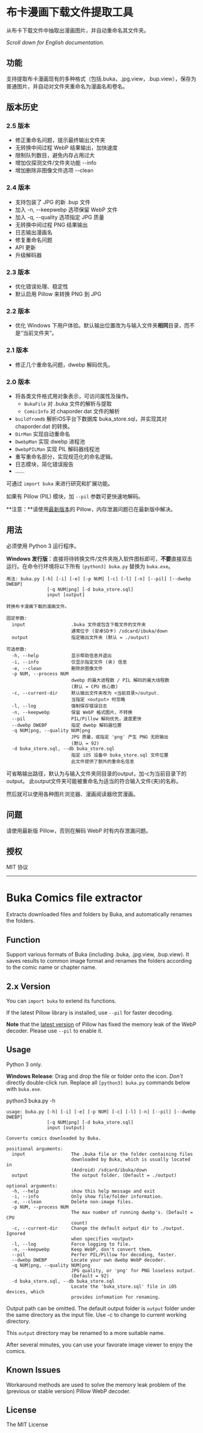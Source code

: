 布卡漫画下载文件提取工具
========================
从布卡下载文件中抽取出漫画图片，并自动重命名其文件夹。

_Scroll down for English documentation._

## 功能
支持提取布卡漫画现有的多种格式（包括.buka，.jpg.view，.bup.view），保存为普通图片，并自动对文件夹重命名为漫画名和卷名。

## 版本历史
### 2.5 版本
* 修正重命名问题，提示最终输出文件夹
* 无转换中间过程 WebP 结果输出，加快速度
* 限制队列数目，避免内存占用过大
* 增加仅探测文件/文件夹功能 --info
* 增加删除非图像文件选项 --clean

### 2.4 版本
* 支持包装了 JPG 的新 .bup 文件
* 加入 -n, --keepwebp 选项保留 WebP 文件
* 加入 -q, --quality 选项指定 JPG 质量
* 无转换中间过程 PNG 结果输出
* 日志输出漫画名
* 修复重命名问题
* API 更新
* 升级解码器

### 2.3 版本
* 优化错误处理、稳定性
* 默认启用 Pillow 来转换 PNG 到 JPG

### 2.2 版本
* 优化 Windows 下用户体验。默认输出位置改为与输入文件夹**相同**目录，而不是“当前文件夹”。

### 2.1 版本
* 修正几个重命名问题，dwebp 解码优先。

### 2.0 版本
* 将各类文件格式用对象表示，可访问属性及操作。
  * `BukaFile` 对 .buka 文件的解析与提取
  * `ComicInfo` 对 chaporder.dat 文件的解析
* `buildfromdb` 解析iOS平台下数据库 buka_store.sql，并实现其对 chaporder.dat 的转换。
* `DirMan` 实现自动重命名
* `DwebpMan` 实现 dwebp 进程池
* `DwebpPILMan` 实现 PIL 解码器线程池
* 重写重命名部分，实现规范化的命名逻辑。
* 日志模块，简化错误报告
* ……

可通过 `import buka` 来进行研究和扩展功能。

如果有 Pillow (PIL) 模块，加 `--pil` 参数可更快速地解码。

**注意：**请使用[最新版本](https://github.com/python-pillow/Pillow)的 Pillow，内存泄漏问题已在最新版中解决。

## 用法

必须使用 Python 3 运行程序。

**Windows 发行版**：直接将待转换文件/文件夹拖入软件图标即可，**不要**直接双击运行。在命令行环境将以下所有 `[python3] buka.py` 替换为 `buka.exe`。

```
用法: buka.py [-h] [-i] [-e] [-p NUM] [-c] [-l] [-n] [--pil] [--dwebp DWEBP]
               [-q NUM|png] [-d buka_store.sql]
               input [output]

转换布卡漫画下载的漫画文件。

固定参数:
  input                 .buka 文件或包含下载文件的文件夹
                        通常位于 (安卓SD卡) /sdcard/ibuka/down
  output                指定输出文件夹 (默认 = ./output)

可选参数:
  -h, --help            显示帮助信息并退出
  -i, --info            仅显示指定文件 (夹) 信息
  -e, --clean           删除非图像文件
  -p NUM, --process NUM
                        dwebp 的最大进程数 / PIL 解码的最大线程数
                        (默认 = CPU 核心数)
  -c, --current-dir     默认输出文件夹改为 <当前目录>/output.
                        当指定 <output> 时忽略
  -l, --log             强制保存错误日志
  -n, --keepwebp        保留 WebP 格式图片，不转换
  --pil                 PIL/Pillow 解码优先，速度更快
  --dwebp DWEBP         指定 dwebp 解码器位置
  -q NUM|png, --quality NUM|png
                        JPG 质量，或指定 'png' 产生 PNG 无损输出
                        (默认 = 92)
  -d buka_store.sql, --db buka_store.sql
                        指定 iOS 设备中 buka_store.sql 文件位置
                        此文件提供了额外的重命名信息
```

可省略输出路径，默认为与输入文件夹同目录的output，加-c为当前目录下的output。
此output文件夹可能被重命名为适当的符合输入文件(夹)的名称。

然后就可以使用各种图片浏览器、漫画阅读器欣赏漫画。

## 问题
请使用最新版 Pillow，否则在解码 WebP 时有内存泄漏问题。

## 授权

MIT 协议

--------------------

Buka Comics file extractor
===========================

Extracts downloaded files and folders by Buka, and automatically renames the folders.

## Function
Support various formats of Buka (including .buka, .jpg.view, .bup.view). It saves results to common image format and renames the folders according to the comic name or chapter name.

## 2.x Version
You can `import buka` to extend its functions.

If the latest Pillow library is installed, use `--pil` for faster decoding.

**Note** that the [latest version](https://github.com/python-pillow/Pillow) of Pillow has fixed the memory leak of the WebP decoder. Please use `--pil` to enable it.

## Usage

Python 3 only.

**Windows Release**: Drag and drop the file or folder onto the icon. *Don't* directly double-click run. Replace all `[python3] buka.py` commands below with `buka.exe`.

python3 buka.py -h

```
usage: buka.py [-h] [-i] [-e] [-p NUM] [-c] [-l] [-n] [--pil] [--dwebp DWEBP]
               [-q NUM|png] [-d buka_store.sql]
               input [output]

Converts comics downloaded by Buka.

positional arguments:
  input                 The .buka file or the folder containing files
                        downloaded by Buka, which is usually located in
                        (Android) /sdcard/ibuka/down
  output                The output folder. (Default = ./output)

optional arguments:
  -h, --help            show this help message and exit
  -i, --info            Only show file/folder information.
  -e, --clean           Delete non-image files.
  -p NUM, --process NUM
                        The max number of running dwebp's. (Default = CPU
                        count)
  -c, --current-dir     Change the default output dir to ./output. Ignored
                        when specifies <output>
  -l, --log             Force logging to file.
  -n, --keepwebp        Keep WebP, don't convert them.
  --pil                 Perfer PIL/Pillow for decoding, faster.
  --dwebp DWEBP         Locate your own dwebp WebP decoder.
  -q NUM|png, --quality NUM|png
                        JPG quality, or 'png' for PNG loseless output.
                        (Default = 92)
  -d buka_store.sql, --db buka_store.sql
                        Locate the 'buka_store.sql' file in iOS devices, which
                        provides infomation for renaming.
```

Output path can be omitted. The default output folder is `output` folder under the same directory as the input file. Use -c to change to current working directory.

This `output` directory may be renamed to a more suitable name.

After several minutes, you can use your favorate image viewer to enjoy the comics.

## Known Issues
Workaround methods are used to solve the memory leak problem of the (previous or stable version) Pillow WebP decoder.

## License
The MIT License

